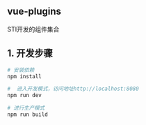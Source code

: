 vue-plugins
-----------------
STI开发的组件集合

## 1. 开发步骤
``` bash
# 安装依赖
npm install

#  进入开发模式，访问地址http://localhost:8080
npm run dev

# 进行生产模式
npm run build
```
